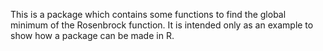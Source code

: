 This is a package which contains some functions to find the global minimum of 
the Rosenbrock function. It is intended only as an example to show how a package 
can be made in R.
